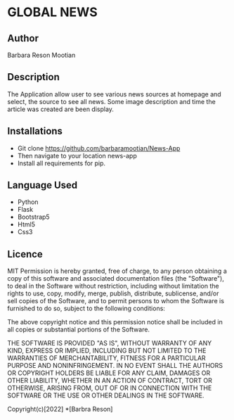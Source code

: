 # GLOBAL NEWS
## Author
Barbara Reson Mootian

## Description
The Application allow user to see various news sources at homepage and select,
the source to see all news.
Some image description and time the article was created are been display.

## Installations
* Git clone https://github.com/barbaramootian/News-App
* Then navigate to your location news-app
* Install all requirements for pip.

## Language Used
* Python
* Flask
* Bootstrap5
* Html5
* Css3

## Licence
MIT Permission is hereby granted, free of charge, to any person obtaining a copy of this software and associated documentation files (the "Software"), to deal in the Software without restriction, including without limitation the rights to use, copy, modify, merge, publish, distribute, sublicense, and/or sell copies of the Software, and to permit persons to whom the Software is furnished to do so, subject to the following conditions:

The above copyright notice and this permission notice shall be included in all copies or substantial portions of the Software.

THE SOFTWARE IS PROVIDED "AS IS", WITHOUT WARRANTY OF ANY KIND, EXPRESS OR IMPLIED, INCLUDING BUT NOT LIMITED TO THE WARRANTIES OF MERCHANTABILITY, FITNESS FOR A PARTICULAR PURPOSE AND NONINFRINGEMENT. IN NO EVENT SHALL THE AUTHORS OR COPYRIGHT HOLDERS BE LIABLE FOR ANY CLAIM, DAMAGES OR OTHER LIABILITY, WHETHER IN AN ACTION OF CONTRACT, TORT OR OTHERWISE, ARISING FROM, OUT OF OR IN CONNECTION WITH THE SOFTWARE OR THE USE OR OTHER DEALINGS IN THE SOFTWARE.

Copyright(c)[2022]
*[Barbra Reson]
